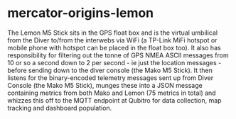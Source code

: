 # mercator-origins-lemon

The Lemon M5 Stick sits in the GPS float box and is the virtual umbilical from the Diver to/from the interwebs via WiFi (a TP-Link MiFi hotspot or mobile phone with hotspot can be placed in the float box too). It also has responsibility for filtering out the tonne of GPS NMEA ASCII messages from 10 or so a second down to 2 per second - ie just the location messages - before sending down to the diver console (the Mako M5 Stick). It then listens for the binary-encoded telemetry messages sent up from Diver Console (the Mako M5 Stick), munges these into a JSON message containing metrics from both Mako and Lemon (75 metrics in total) and whizzes this off to the MQTT endpoint at Qubitro for data collection, map tracking and dashboard population.



